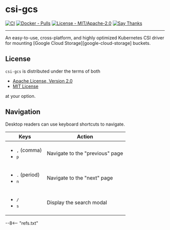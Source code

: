 # csi-gcs

[![CI](https://github.com/ofek/csi-gcs/workflows/Test/badge.svg)](https://github.com/ofek/csi-gcs/actions?query=workflow%3ATest)
[![Docker - Pulls](https://img.shields.io/docker/pulls/ofekmeister/csi-gcs.svg)](https://hub.docker.com/r/ofekmeister/csi-gcs)
[![License - MIT/Apache-2.0](https://img.shields.io/badge/license-MIT%2FApache--2.0-9400d3.svg)](https://choosealicense.com/licenses)
[![Say Thanks](https://img.shields.io/badge/say-thanks-ff69b4.svg)](https://saythanks.io/to/ofekmeister%40gmail.com)

-----

An easy-to-use, cross-platform, and highly optimized Kubernetes CSI driver for mounting [Google Cloud Storage][google-cloud-storage] buckets.

## License

`csi-gcs` is distributed under the terms of both

- [Apache License, Version 2.0](https://choosealicense.com/licenses/apache-2.0)
- [MIT License](https://choosealicense.com/licenses/mit)

at your option.

## Navigation

Desktop readers can use keyboard shortcuts to navigate.

| Keys | Action |
| --- | --- |
| <ul><li><kbd>,</kbd> (comma)</li><li><kbd>p</kbd></li></ul> | Navigate to the "previous" page |
| <ul><li><kbd>.</kbd> (period)</li><li><kbd>n</kbd></li></ul> | Navigate to the "next" page |
| <ul><li><kbd>/</kbd></li><li><kbd>s</kbd></li></ul> | Display the search modal |

--8<-- "refs.txt"
